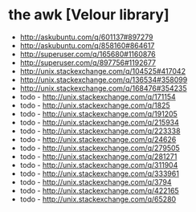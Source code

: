 the awk [Velour library]
======================================
- http://askubuntu.com/q/601137#897279
- http://askubuntu.com/q/858160#864617
- http://superuser.com/q/165680#1160876
- http://superuser.com/q/897756#1192677
- http://unix.stackexchange.com/q/104525#417042
- http://unix.stackexchange.com/q/136534#358099
- http://unix.stackexchange.com/q/168476#354235
- todo - http://unix.stackexchange.com/q/171154
- todo - http://unix.stackexchange.com/q/1825
- todo - http://unix.stackexchange.com/q/191205
- todo - http://unix.stackexchange.com/q/215934
- todo - http://unix.stackexchange.com/q/223338
- todo - http://unix.stackexchange.com/q/24626
- todo - http://unix.stackexchange.com/q/279505
- todo - http://unix.stackexchange.com/q/281271
- todo - http://unix.stackexchange.com/q/311904
- todo - http://unix.stackexchange.com/q/333961
- todo - http://unix.stackexchange.com/q/3794
- todo - http://unix.stackexchange.com/q/422165
- todo - http://unix.stackexchange.com/q/65280
